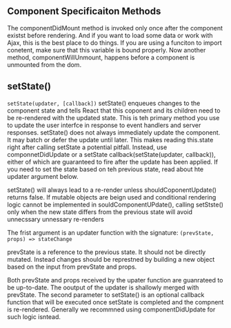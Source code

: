 ## Component Specificaiton Methods
The componentDidMount method is invoked only once after the component existst before rendering. And if you want to load some data or work with Ajax, this is the best place to do things. If you are using a funciton to import conetent, make sure that this variable is bound properly. Now another method, componentWillUnmount, happens before a component is unmounted from the dom.

## setState()
`setState(updater, [callback])`
setState() enqueues changes to the component state and tells React that this coponent and its children need to be re-rendered with the updated state. This is teh primary method you use to update the user interfce in response to event handlers and server responses.
setState() does not always immediately update the component. It may batch or defer the update until later. This makes reading this.state right after calling setState a potential pitfall. Instead, use componnetDidUpdate or a setState callback(setState(updater, callback)), either of which are guaranteed to fire after the update has been applied. If you need to set the state based on teh previous state, read about hte updater argument below.

setState() will always lead to a re-render unless shouldCoponentUpdate() returns false. If mutable objects are beign used and conditional rendering logic cannot be implemented in souldComponentUPdate(), calling setStste() only when the new state differs from the previous state will avoid unnecssary unnessary re-renders

The frist argument is an updater function with the signature:
`(prevState, props) => stateChange`

prevState is a reference to the previous state. It should not be directly mutated. Instead changes should be represtned by building a new object based on the input from prevState and props.

Both prevState and props received by the upater function are guanrateed to be up-to-date. The ooutput of the updater is shallowly merged with prevState.
The second parameter to setState() is an optional callback function that will be executed once setState is completed and the compnent is re-rendered. Generally we recommned using componentDidUpdate for such logic isntead. 
